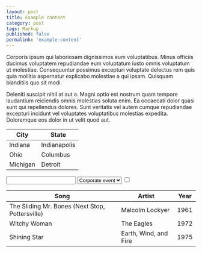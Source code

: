 ```yaml
---
layout: post
title: Example content
category: post
tags: Markup
published: false
permalink: 'example-content'
---
```


<p>Corporis ipsum qui laboriosam dignissimos eum voluptatibus. Minus officiis ducimus voluptatem repudiandae eum voluptatum iusto omnis voluptatum ut molestiae. Consequuntur possimus excepturi voluptate delectus rem quis quia mollitia aspernatur explicabo molestiae a qui ipsam. Quisquam blanditiis quo sit modi.</p>

<p>Deleniti suscipit nihil at aut a. Magni optio est nostrum quam tempore laudantium reiciendis omnis molestias soluta enim. Ea occaecati dolor quasi sunt qui repellendus dolores. Sunt veritatis vel autem cumque repudiandae excepturi incidunt vel voluptates voluptatibus molestias expedita. Doloremque eos dolor in ut velit quod aut.</p>

<table class="w-full table-auto border-collapse border border-slate-500 mb-10 rounded">
  <thead>
    <tr>
      <th class="border border-slate-600 text-left p-2">City</th>
      <th class="border border-slate-600 text-left p-2">State</th>
    </tr>
  </thead>
  <tbody>
    <tr>
      <td class="border border-slate-700 p-2">Indiana</td>
      <td class="border border-slate-700 p-2">Indianapolis</td>
    </tr>
    <tr>
      <td class="border border-slate-700 p-2">Ohio</td>
      <td class="border border-slate-700 p-2">Columbus</td>
    </tr>
    <tr>
      <td class="border border-slate-700 p-2">Michigan</td>
      <td class="border border-slate-700 p-2">Detroit</td>
    </tr>
  </tbody>
</table>


<input type="email" class="form-input w-full px-4 py-3 rounded">

<select class="form-select w-full px-4 py-3 rounded">
  <option>Corporate event</option>
  <option>Wedding</option>
  <option>Birthday</option>
  <option>Other</option>
</select>

<input type="checkbox" class="form-checkbox rounded text-pink-500" />


<table class="w-full table-auto border-collapse border border-slate-500 rounded">
  <thead>
    <tr>
      <th class="text-left p-2">Song</th>
      <th class="text-left p-2">Artist</th>
      <th class="text-left p-2">Year</th>
    </tr>
  </thead>
  <tbody>
    <tr>
      <td class="p-2">The Sliding Mr. Bones (Next Stop, Pottersville)</td>
      <td class="p-2">Malcolm Lockyer</td>
      <td class="p-2">1961</td>
    </tr>
    <tr>
      <td class="p-2">Witchy Woman</td>
      <td class="p-2">The Eagles</td>
      <td class="p-2">1972</td>
    </tr>
    <tr>
      <td class="p-2">Shining Star</td>
      <td class="p-2">Earth, Wind, and Fire</td>
      <td class="p-2">1975</td>
    </tr>
  </tbody>
</table>